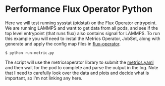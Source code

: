 # Performance Flux Operator Python

Here we will test running sysstat (pidstat) on the Flux Operator entrypoint.
We are running LAMMPS and want to get data from all pods,
and see if the top level entrypoint (that runs flux) also contains signal
for LAMMPS. To run this example you will need to instal the Metrics Operator,
JobSet, along with generate and apply the config map files in [flux-operator](../).

```bash
$ python run-metric.py
```

The script will use the metricsoperator library to submit the [metrics.yaml](metrics.yaml)
and then wait for the pod to complete and parse the output in the log. Note that I need
to carefully look over the data and plots and decide what is important, so I'm
not linking any here.

